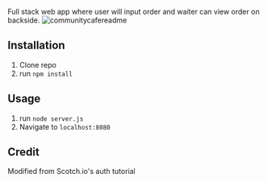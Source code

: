 Full stack web app where user will input order and waiter can view order on backside.
![communitycafereadme](https://user-images.githubusercontent.com/78241661/115980725-d855ad80-a55c-11eb-8eec-9835c58c160d.jpg)





## Installation

1. Clone repo
2. run `npm install`

## Usage

1. run `node server.js`
2. Navigate to `localhost:8080`

## Credit

Modified from Scotch.io's auth tutorial
